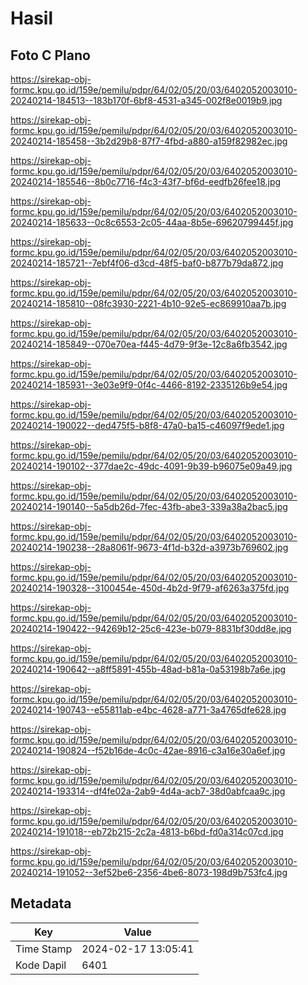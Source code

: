 # Hasil

## Foto C Plano

https://sirekap-obj-formc.kpu.go.id/159e/pemilu/pdpr/64/02/05/20/03/6402052003010-20240214-184513--183b170f-6bf8-4531-a345-002f8e0019b9.jpg

https://sirekap-obj-formc.kpu.go.id/159e/pemilu/pdpr/64/02/05/20/03/6402052003010-20240214-185458--3b2d29b8-87f7-4fbd-a880-a159f82982ec.jpg

https://sirekap-obj-formc.kpu.go.id/159e/pemilu/pdpr/64/02/05/20/03/6402052003010-20240214-185546--8b0c7716-f4c3-43f7-bf6d-eedfb26fee18.jpg

https://sirekap-obj-formc.kpu.go.id/159e/pemilu/pdpr/64/02/05/20/03/6402052003010-20240214-185633--0c8c6553-2c05-44aa-8b5e-69620799445f.jpg

https://sirekap-obj-formc.kpu.go.id/159e/pemilu/pdpr/64/02/05/20/03/6402052003010-20240214-185721--7ebf4f06-d3cd-48f5-baf0-b877b79da872.jpg

https://sirekap-obj-formc.kpu.go.id/159e/pemilu/pdpr/64/02/05/20/03/6402052003010-20240214-185810--08fc3930-2221-4b10-92e5-ec869910aa7b.jpg

https://sirekap-obj-formc.kpu.go.id/159e/pemilu/pdpr/64/02/05/20/03/6402052003010-20240214-185849--070e70ea-f445-4d79-9f3e-12c8a6fb3542.jpg

https://sirekap-obj-formc.kpu.go.id/159e/pemilu/pdpr/64/02/05/20/03/6402052003010-20240214-185931--3e03e9f9-0f4c-4466-8192-2335126b9e54.jpg

https://sirekap-obj-formc.kpu.go.id/159e/pemilu/pdpr/64/02/05/20/03/6402052003010-20240214-190022--ded475f5-b8f8-47a0-ba15-c46097f9ede1.jpg

https://sirekap-obj-formc.kpu.go.id/159e/pemilu/pdpr/64/02/05/20/03/6402052003010-20240214-190102--377dae2c-49dc-4091-9b39-b96075e09a49.jpg

https://sirekap-obj-formc.kpu.go.id/159e/pemilu/pdpr/64/02/05/20/03/6402052003010-20240214-190140--5a5db26d-7fec-43fb-abe3-339a38a2bac5.jpg

https://sirekap-obj-formc.kpu.go.id/159e/pemilu/pdpr/64/02/05/20/03/6402052003010-20240214-190238--28a8061f-9673-4f1d-b32d-a3973b769602.jpg

https://sirekap-obj-formc.kpu.go.id/159e/pemilu/pdpr/64/02/05/20/03/6402052003010-20240214-190328--3100454e-450d-4b2d-9f79-af6263a375fd.jpg

https://sirekap-obj-formc.kpu.go.id/159e/pemilu/pdpr/64/02/05/20/03/6402052003010-20240214-190422--94269b12-25c6-423e-b079-8831bf30dd8e.jpg

https://sirekap-obj-formc.kpu.go.id/159e/pemilu/pdpr/64/02/05/20/03/6402052003010-20240214-190642--a8ff5891-455b-48ad-b81a-0a53198b7a6e.jpg

https://sirekap-obj-formc.kpu.go.id/159e/pemilu/pdpr/64/02/05/20/03/6402052003010-20240214-190743--e55811ab-e4bc-4628-a771-3a4765dfe628.jpg

https://sirekap-obj-formc.kpu.go.id/159e/pemilu/pdpr/64/02/05/20/03/6402052003010-20240214-190824--f52b16de-4c0c-42ae-8916-c3a16e30a6ef.jpg

https://sirekap-obj-formc.kpu.go.id/159e/pemilu/pdpr/64/02/05/20/03/6402052003010-20240214-193314--df4fe02a-2ab9-4d4a-acb7-38d0abfcaa9c.jpg

https://sirekap-obj-formc.kpu.go.id/159e/pemilu/pdpr/64/02/05/20/03/6402052003010-20240214-191018--eb72b215-2c2a-4813-b6bd-fd0a314c07cd.jpg

https://sirekap-obj-formc.kpu.go.id/159e/pemilu/pdpr/64/02/05/20/03/6402052003010-20240214-191052--3ef52be6-2356-4be6-8073-198d9b753fc4.jpg


## Metadata

| Key        | Value               |
| ---------- | ------------------- |
| Time Stamp | 2024-02-17 13:05:41 |
| Kode Dapil | 6401                |




